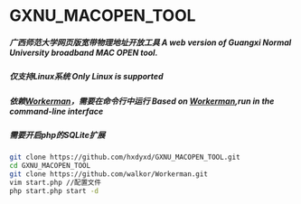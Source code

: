 # GXNU_MACOPEN_TOOL
##### 广西师范大学网页版宽带物理地址开放工具 A web version of Guangxi Normal University broadband MAC OPEN tool.
##### 仅支持Linux系统 Only Linux is supported
##### 依赖[Workerman](https://github.com/walkor/Workerman)，需要在命令行中运行 Based on [Workerman](https://github.com/walkor/Workerman),run in the command-line interface
##### 需要开启php的SQLite扩展
```sh
git clone https://github.com/hxdyxd/GXNU_MACOPEN_TOOL.git
cd GXNU_MACOPEN_TOOL
git clone https://github.com/walkor/Workerman.git
vim start.php //配置文件
php start.php start -d
```
